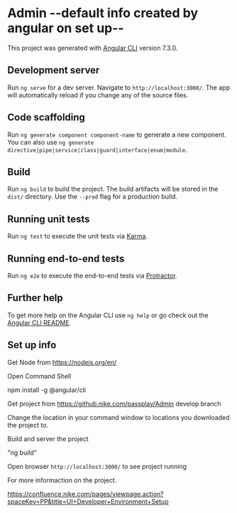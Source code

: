 # Admin --default info created by angular on set up--

This project was generated with [Angular CLI](https://github.com/angular/angular-cli) version 7.3.0.

## Development server

Run `ng serve` for a dev server. Navigate to `http://localhost:3000/`. The app will automatically reload if you change any of the source files.

## Code scaffolding

Run `ng generate component component-name` to generate a new component. You can also use `ng generate directive|pipe|service|class|guard|interface|enum|module`.

## Build

Run `ng build` to build the project. The build artifacts will be stored in the `dist/` directory. Use the `--prod` flag for a production build.

## Running unit tests

Run `ng test` to execute the unit tests via [Karma](https://karma-runner.github.io).

## Running end-to-end tests

Run `ng e2e` to execute the end-to-end tests via [Protractor](http://www.protractortest.org/).

## Further help

To get more help on the Angular CLI use `ng help` or go check out the [Angular CLI README](https://github.com/angular/angular-cli/blob/master/README.md).


## Set up info

Get Node from https://nodejs.org/en/

Open Command Shell

npm install -g @angular/cli

Get project from https://github.nike.com/passplay/Admin develop branch

Change the location in your command window to locations you downloaded the project to.

Build and server the project

"ng build"

Open browser `http://localhost:3000/` to see project running 

For more informaction on the project.

https://confluence.nike.com/pages/viewpage.action?spaceKey=PP&title=UI+Developer+Environment+Setup


